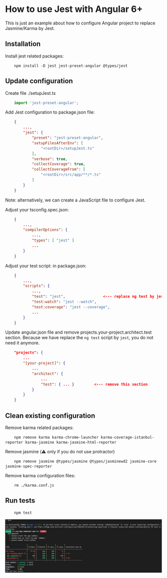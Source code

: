 # How to use Jest with Angular 6+

This is just an example about how to configure Angular project to replace Jasmine/Karma by Jest.

## Installation
Install jest related packages:
```console
	npm install -D jest jest-preset-angular @types/jest
```

## Update configuration
Create file ./setupJest.ts
```typescript
	import 'jest-preset-angular';
```

Add Jest configuration to package.json file:
```json
	{
		...,
		"jest": {
			"preset": "jest-preset-angular",
			"setupFilesAfterEnv": [
				"<rootDir>/setupJest.ts"
			],
			"verbose": true,
			"collectCoverage": true,
			"collectCoverageFrom": [
				"<rootDir>/src/app/**/*.ts"
			]
		}
	}
```

Note: alternatively, we can create a JavaScript file to configure Jest.

Adjust your tsconfig.spec.json:
```json
	{
		...,
		"compilerOptions": {
			...,
			"types": [ "jest" ]
			...
		}
	}
```


Adjust your test script: in package.json:
```json
	{
		...,
		"scripts": {
			...,
			"test": "jest",					<--- replace ng test by jest
			"test:watch": "jest --watch",
			"test:coverage": "jest --coverage",
			...
		}
	}
```

Update angular.json file and remove projects.your-project.architect.test section.
Because we have replace the ```ng test``` script by ```jest```, you do not need it anymore.
```json
	"projects": {
		...
		"[your-project]": {
			...
			"architect": {
				...
				"test": { ... }			<--- remove this section
			}
		}
	}
```


## Clean existing configuration
Remove karma related packages:
```console
	npm remove karma karma-chrome-launcher karma-coverage-istanbul-reporter karma-jasmine karma-jasmine-html-reporter
```

Remove jasmine (⚠️ only if you do not use protractor)
```console
	npm remove jasmine @types/jasmine @types/jasminewd2 jasmine-core jasmine-spec-reporter
```

Remove karma configuration files:
```console
	rm ./karma.conf.js
```

## Run tests

```console
	npm test
```

![run test](./console-npm-test.jpg)
